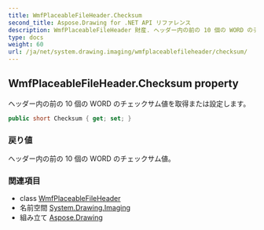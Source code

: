 ```yaml
---
title: WmfPlaceableFileHeader.Checksum
second_title: Aspose.Drawing for .NET API リファレンス
description: WmfPlaceableFileHeader 財産. ヘッダー内の前の 10 個の WORD のチェックサム値を取得または設定します
type: docs
weight: 60
url: /ja/net/system.drawing.imaging/wmfplaceablefileheader/checksum/
---
```

## WmfPlaceableFileHeader.Checksum property

ヘッダー内の前の 10 個の WORD のチェックサム値を取得または設定します。

```csharp
public short Checksum { get; set; }
```

### 戻り値

ヘッダー内の前の 10 個の WORD のチェックサム値。

### 関連項目

* class [WmfPlaceableFileHeader](../)
* 名前空間 [System.Drawing.Imaging](../../wmfplaceablefileheader/)
* 組み立て [Aspose.Drawing](../../../)


